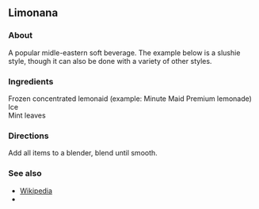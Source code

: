 ## Limonana

### About

A popular midle-eastern soft beverage.  The example below is a slushie style, though it can also be done with a variety of other styles.

### Ingredients
Frozen concentrated lemonaid (example: Minute Maid Premium lemonade)  
Ice  
Mint leaves  

### Directions

Add all items to a blender, blend until smooth.

### See also

* [Wikipedia](https://en.wikipedia.org/wiki/Limonana)
* 